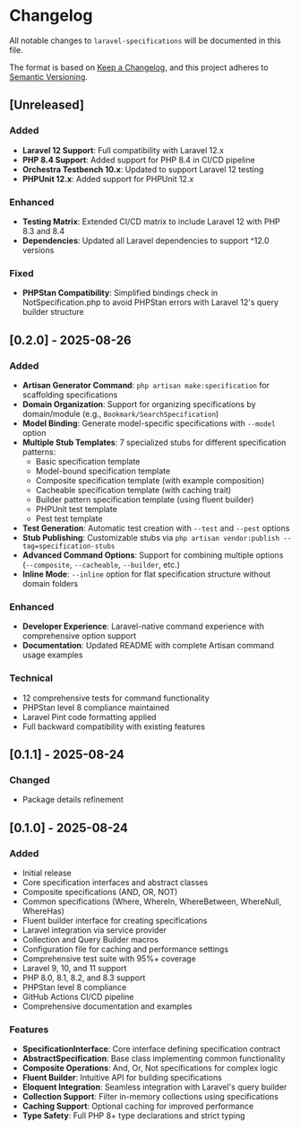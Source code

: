 # Changelog

All notable changes to `laravel-specifications` will be documented in this file.

The format is based on [Keep a Changelog](https://keepachangelog.com/en/1.0.0/),
and this project adheres to [Semantic Versioning](https://semver.org/spec/v2.0.0.html).

## [Unreleased]

### Added
- **Laravel 12 Support**: Full compatibility with Laravel 12.x
- **PHP 8.4 Support**: Added support for PHP 8.4 in CI/CD pipeline
- **Orchestra Testbench 10.x**: Updated to support Laravel 12 testing
- **PHPUnit 12.x**: Added support for PHPUnit 12.x

### Enhanced
- **Testing Matrix**: Extended CI/CD matrix to include Laravel 12 with PHP 8.3 and 8.4
- **Dependencies**: Updated all Laravel dependencies to support ^12.0 versions

### Fixed
- **PHPStan Compatibility**: Simplified bindings check in NotSpecification.php to avoid PHPStan errors with Laravel 12's query builder structure

## [0.2.0] - 2025-08-26

### Added
- **Artisan Generator Command**: `php artisan make:specification` for scaffolding specifications
- **Domain Organization**: Support for organizing specifications by domain/module (e.g., `Bookmark/SearchSpecification`)
- **Model Binding**: Generate model-specific specifications with `--model` option
- **Multiple Stub Templates**: 7 specialized stubs for different specification patterns:
  - Basic specification template
  - Model-bound specification template  
  - Composite specification template (with example composition)
  - Cacheable specification template (with caching trait)
  - Builder pattern specification template (using fluent builder)
  - PHPUnit test template
  - Pest test template
- **Test Generation**: Automatic test creation with `--test` and `--pest` options
- **Stub Publishing**: Customizable stubs via `php artisan vendor:publish --tag=specification-stubs`
- **Advanced Command Options**: Support for combining multiple options (`--composite`, `--cacheable`, `--builder`, etc.)
- **Inline Mode**: `--inline` option for flat specification structure without domain folders

### Enhanced
- **Developer Experience**: Laravel-native command experience with comprehensive option support
- **Documentation**: Updated README with complete Artisan command usage examples

### Technical
- 12 comprehensive tests for command functionality
- PHPStan level 8 compliance maintained
- Laravel Pint code formatting applied
- Full backward compatibility with existing features

## [0.1.1] - 2025-08-24

### Changed
- Package details refinement

## [0.1.0] - 2025-08-24

### Added
- Initial release
- Core specification interfaces and abstract classes
- Composite specifications (AND, OR, NOT)
- Common specifications (Where, WhereIn, WhereBetween, WhereNull, WhereHas)
- Fluent builder interface for creating specifications
- Laravel integration via service provider
- Collection and Query Builder macros
- Configuration file for caching and performance settings
- Comprehensive test suite with 95%+ coverage
- Laravel 9, 10, and 11 support
- PHP 8.0, 8.1, 8.2, and 8.3 support
- PHPStan level 8 compliance
- GitHub Actions CI/CD pipeline
- Comprehensive documentation and examples

### Features
- **SpecificationInterface**: Core interface defining specification contract
- **AbstractSpecification**: Base class implementing common functionality
- **Composite Operations**: And, Or, Not specifications for complex logic
- **Fluent Builder**: Intuitive API for building specifications
- **Eloquent Integration**: Seamless integration with Laravel's query builder
- **Collection Support**: Filter in-memory collections using specifications
- **Caching Support**: Optional caching for improved performance
- **Type Safety**: Full PHP 8+ type declarations and strict typing